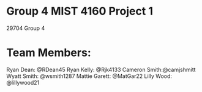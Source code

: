 # Group 4 MIST 4160 Project 1
29704 Group 4

# Team Members:
Ryan Dean: @RDean45
Ryan Kelly: @Rjk4133
Cameron Smith:@camjshmitt
Wyatt Smith: @wsmith1287 
Mattie Garett: @MatGar22
Lilly Wood: @lillywood21
